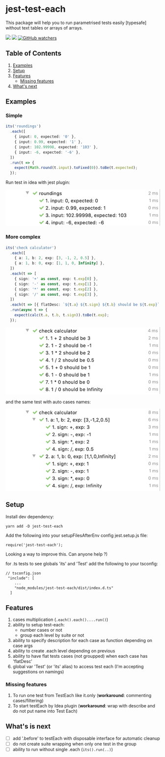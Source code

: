 # jest-test-each

This package will help you to run parametrised tests easily [typesafe] without text tables or arrays of arrays.

![](https://img.shields.io/badge/License-MIT-yellow.svg)
![](https://img.shields.io/badge/PRs-welcome-brightgreen.svg?style=flat-square)
[![GitHub watchers](https://img.shields.io/github/watchers/mmisty/jest-test-each.svg?style=social)](https://github.com/mmisty/jest-test-each/watchers)

## Table of Contents

1. [Examples](#examples)
2. [Setup](#setup)
3. [Features](#features)
   - [Missing features](#missing-features)
4. [What's next](#whats-next)

## Examples

### Simple

```typescript
its('roundings')
  .each([
    { input: 0, expected: '0' },
    { input: 0.99, expected: '1' },
    { input: 102.99998, expected: '103' },
    { input: -6, expected: '-6' },
  ])
  .run(t => {
    expect(Math.round(t.input).toFixed(0)).toBe(t.expected);
  });
```

Run test in idea with jest plugin:

![](./docs/roundings.png)

### More complex

```typescript
its('check calculator')
  .each([
    { a: 1, b: 2, exp: [3, -1, 2, 0.5] },
    { a: 1, b: 0, exp: [1, 1, 0, Infinity] },
  ])
  .each(t => [
    { sign: '+' as const, exp: t.exp[0] },
    { sign: '-' as const, exp: t.exp[1] },
    { sign: '*' as const, exp: t.exp[2] },
    { sign: '/' as const, exp: t.exp[3] },
  ])
  .each(t => [{ flatDesc: `${t.a} ${t.sign} ${t.b} should be ${t.exp}` }])
  .run(async t => {
    expect(calc(t.a, t.b, t.sign)).toBe(t.exp);
  });
```

![](./docs/calc.png)

and the same test with auto cases names:

![](./docs/calc2.png)

## Setup

Install dev dependency:

```
yarn add -D jest-test-each
```

Add the following into your setupFilesAfterEnv config jest.setup.js file:

```
require('jest-test-each');
```

Looking a way to improve this. Can anyone help ?)

for .ts tests to see globals 'its' and 'Test' add the following to your tsconfig:

```
// tsconfig.json
 "include": [
    ...
    "node_modules/jest-test-each/dist/index.d.ts"
  ]
```

## Features

1. cases multiplication (`.each().each()....run()`)
2. ability to setup test-each:
   - number cases or not
   - group each level by suite or not
3. ability to specify description for each case as function depending on case args
4. ability to create .each level depending on previous
5. ability to have flat tests cases (not groupped) when each case has 'flatDesc'
6. global var 'Test' (or 'its' alias) to access test each (I'm accepting suggestions on namings)

### Missing features

1. To run one test from TestEach like it.only (**workaround**: commenting cases/filtering)
2. To start testEach by Idea plugin (**workaround**: wrap with describe and do not put name into Test Each)

## What's is next

- [ ] add '.before' to testEach with disposable interface for automatic cleanup
- [ ] do not create suite wrapping when only one test in the group
- [ ] ability to run without single .each (`its().run(..)`)
